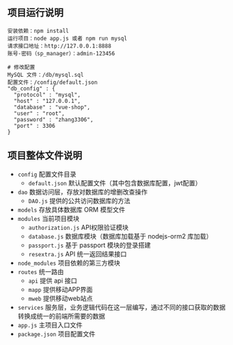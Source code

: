 ## 项目运行说明

```
安装依赖：npm install
运行项目：node app.js 或者 npm run mysql
请求接口地址：http://127.0.0.1:8888
账号-密码（sp_manager）：admin-123456

# 修改配置
MySQL 文件：/db/mysql.sql
配置文件：/config/default.json
"db_config" : {
  "protocol" : "mysql",
  "host" : "127.0.0.1",
  "database" : "vue-shop",
  "user" : "root",
  "password" : "zhang3306",
  "port" : 3306
}
```

## 项目整体文件说明

- `config` 配置文件目录
  - `default.json` 默认配置文件（其中包含数据库配置，jwt配置）
- `dao` 数据访问层，存放对数据库的增删改查操作
  - `DAO.js` 提供的公共访问数据库的方法
- `models` 存放具体数据库 ORM 模型文件
- `modules` 当前项目模块
  - `authorization.js` API权限验证模块
  - `database.js` 数据库模块（数据库加载基于 nodejs-orm2 库加载）
  - `passport.js` 基于 passport 模块的登录搭建
  - `resextra.js` API 统一返回结果接口
- `node_modules` 项目依赖的第三方模块
- `routes` 统一路由
  - `api` 提供 api 接口
  - `mapp` 提供移动APP界面
  - `mweb` 提供移动web站点
- `services` 服务层，业务逻辑代码在这一层编写，通过不同的接口获取的数据转换成统一的前端所需要的数据
- `app.js` 主项目入口文件
- `package.json` 项目配置文件
